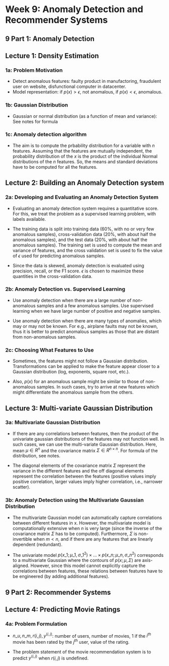 # Week 9: Anomaly Detection and Recommender Systems

## 9 Part 1: Anomaly Detection

## Lecture 1: Density Estimation

### 1a: Problem Motivation

* Detect anomalous features: faulty product in manufactoring, fraudulent user on website, disfunctional computer in datacenter.  
* Model representation: if $p(x) > \epsilon$, not anomalous, if $p(x) < \epsilon$, anomalous.

### 1b: Gaussian Distribution

* Gaussian or normal distribution (as a function of mean and variance): See notes for formula

### 1c: Anomaly detection algorithm

* The aim is to compute the prbability distribution for a variable with $n$ features. Assuming that the features are mutually independent, the probability distribution of the $x$ is the product of the individual Normal distributions of the $n$ features. So, the means and standard deviations have to be computed for all the features.

## Lecture 2: Building an Anomaly Detection system

### 2a: Developing and Evaluating an Anomaly Detection System

* Evaluating an anomaly detection system requires a quantitative score. For this, we treat the problem as a supervised learning problem, with labels available.

* The training data is split into training data (60%, with no or very few anomalous samples), cross-validation data (20%, with about half the anomalous samples), and the test data (20%, with about half the anomalous samples). The training set is used to compute the mean and variance of features, and the cross validation set is used to fix the value of $\epsilon$ used for predicting anomalous samples.

* Since the data is skewed, anomaly detection is evaluated using precision, recall, or the F1 score. $\epsilon$ is chosen to maximize these quantities in the cross-validation data.

### 2b: Anomaly Detection vs. Supervised Learning

* Use anomaly detection when there are a large number of non-anomalous samples and a few anomalous samples. Use supervised learning when we have large number of positive and negative samples.

* Use anomaly detection when there are many types of anomalies, which may or may not be known. For e.g., airplane faults may not be known, thus it is better to predict anomalous samples as those that are distant from non-anomalous samples.

### 2c: Choosing What Features to Use

* Sometimes, the features might not follow a Gaussian distribution. Transformations can be applied to make the feature appear closer to a Gaussian distribution (log, exponents, square root, etc.).

* Also, $p(x)$ for an anomalous sample might be similar to those of non-anomalous samples. In such cases, try to arrive at new features which might differentiate the anomalous sample from the others.

## Lecture 3: Multi-variate Gaussian Distribution

### 3a: Multivariate Gaussian Distribution

* If there are any correlations between features, then the product of the univariate gaussian distributions of the features may not function well. In such cases, we can use the multi-variate Gaussian distribution. Here, mean $\mu \in R^n$ and the covariance matrix $\Sigma \in R^{n \times n}$. For formula of the distribution, see notes. 

* The diagonal elements of the covariance matrix $\Sigma$ represent the variance in the different features and the off diagonal elements represent the correlation between the features (positive values imply positive correlation, larger values imply higher correlation, i.e., narrower scatter).

### 3b: Anomaly Detection using the Multivariate Gaussian Distribution

* The multivariate Gaussian model can automatically capture correlations between different features in x. However, the multivariate model is computationally extensive when $n$ is very large (since the inverse of the covariance matrix $\Sigma$ has to be computed). Furthermore, $\Sigma$ is non-invertible when $m < n$, and if there are any features that are linearly dependent (redundant).

* The univariate model $p(x\_1;\mu\_1,\sigma\_1^2)\times\dots\times p(x\_n;\mu\_n,\sigma\_n^2)$ corresponds to a multivariate Gaussian where the contours of $p(x;\mu,\Sigma)$ are axis-aligned. However, since this model cannot explicitly capture the correlations between features, these relations between features have to be engineered (by adding additional features).

## 9 Part 2: Recommender Systems

## Lecture 4: Predicting Movie Ratings

### 4a: Problem Formulation

* $n\_u, n\_m, r(i,j), y^{(i,j)}$: number of users, number of movies, 1 if the $i^{th}$ movie has been rated by the $j^{th}$ user, value of the rating.

* The problem statement of the movie recommendation system is to predict $y^{(i,j)}$ when $r(i,j)$ is undefined.